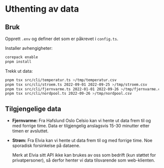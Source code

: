 # Uthenting av data

## Bruk

Opprett `.env` og definer det som er påkrevet i `config.ts`.

Installer avhengigheter:

```bash
corepack enable
pnpm install
```

Trekk ut data:

```bash
pnpm tsx src/cli/temperatur.ts >/tmp/temperatur.csv
pnpm tsx src/cli/stroem.ts 2022-09-01 2022-09-25 >/tmp/stroem.csv
pnpm tsx src/cli/fjernvarme.ts 2022-01-01 2022-09-26 >/tmp/fjernvarme.csv
pnpm tsx src/cli/nordpool.ts 2022-09-26 >/tmp/nordpool.csv
```

## Tilgjengelige data

- **Fjernvarme:** Fra Hafslund Oslo Celsio kan vi hente ut data frem til og med
  forrige time. Data er tilgjengelig anslagsvis 15-30 minutter etter timen
  er avsluttet.

- **Strøm:** Fra Elvia kan vi hente ut data frem til og med forrige time. Noe sporadisk
  forsinkelse på dataene.

  Merk at Elvia sitt API ikke kan brukes av oss som bedrift (kun støttet
  for privatpersoner), så derfor henter vi data tilsvarende som web-klienten.
